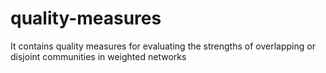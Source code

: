 # quality-measures
It contains quality measures for evaluating the strengths of overlapping or disjoint communities in weighted networks
